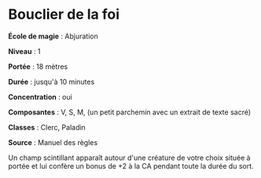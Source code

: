 # Bouclier de la foi

**École de magie** : Abjuration

**Niveau** : 1

**Portée** : 18 mètres

**Durée** : jusqu'à 10 minutes

**Concentration** : oui

**Composantes** : V, S, M, (un petit parchemin avec un extrait de texte sacré)

**Classes** : Clerc, Paladin

**Source** : Manuel des règles

Un champ scintillant apparaît autour d'une créature de votre choix située à portée et lui confère un bonus de +2 à la CA pendant toute la durée du sort.
